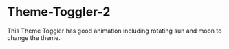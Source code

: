 # Theme-Toggler-2
This Theme Toggler has good animation including rotating sun and moon to change the theme.
